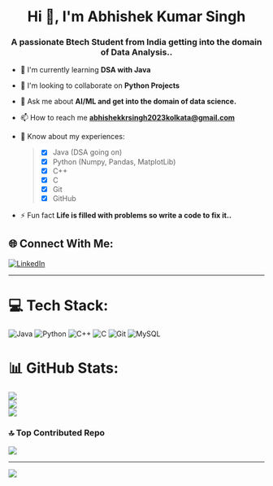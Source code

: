 <h1 align="center">Hi 👋, I'm Abhishek Kumar Singh</h1>
<h3 align="center">A passionate Btech Student from India getting into the domain of Data Analysis..</h3>


- 🌱 I'm currently learning **DSA with Java**  
- 👯 I'm looking to collaborate on **Python Projects**
- 💬 Ask me about **AI/ML and get into the domain of data science.**
- 📫 How to reach me **abhishekkrsingh2023kolkata@gmail.com**
- 📄 Know about my experiences:
    > * [x] Java (DSA going on)
    > * [x] Python (Numpy, Pandas, MatplotLib)
    > * [x] C++
    > * [x] C
    > * [x] Git
    > * [x] GitHub

- ⚡ Fun fact **Life is filled with problems so write a code to fix it..**
## 🌐 Connect With Me:
[![LinkedIn](https://img.shields.io/badge/LinkedIn-%230077B5.svg?logo=linkedin&logoColor=white)](www.linkedin.com/in/abhishek-kumar-singh-a12590231)

---
# 💻 Tech Stack:
![Java](https://img.shields.io/badge/java-%23E34F26.svg?style=for-the-badge&logo=java&logoColor=white)
![Python](https://img.shields.io/badge/python-3670A0?style=for-the-badge&logo=python&logoColor=ffdd54)
![C++](https://img.shields.io/badge/c++-%2300599C.svg?style=for-the-badge&logo=c%2B%2B&logoColor=white) 
![C](https://img.shields.io/badge/c-%2300599C.svg?style=for-the-badge&logo=c&logoColor=white) 
![Git](https://img.shields.io/badge/git-%23F05032.svg?style=for-the-badge&logo=git&logoColor=white) 
![MySQL](https://img.shields.io/badge/mysql-4479A1.svg?style=for-the-badge&logo=mysql&logoColor=white)

# 📊 GitHub Stats:
![](https://github-readme-stats.vercel.app/api?username=Abhishekkrsingh2023&theme=shades-of-purple&hide_border=false&include_all_commits=false&count_private=false)<br/>
![](https://github-readme-streak-stats.herokuapp.com/?user=Abhishekkrsingh2023&theme=shades-of-purple&hide_border=false)<br/>
![](https://github-readme-stats.vercel.app/api/top-langs/?username=Abhishekkrsingh2023&theme=shades-of-purple&hide_border=false&include_all_commits=false&count_private=false&layout=compact)

### 🔝 Top Contributed Repo
![](https://github-contributor-stats.vercel.app/api?username=Abhishekkrsingh2023&limit=5&theme=dark&combine_all_yearly_contributions=true)

---
[![](https://visitcount.itsvg.in/api?id=Abhishekkrsingh2023&icon=0&color=0)](https://visitcount.itsvg.in)
